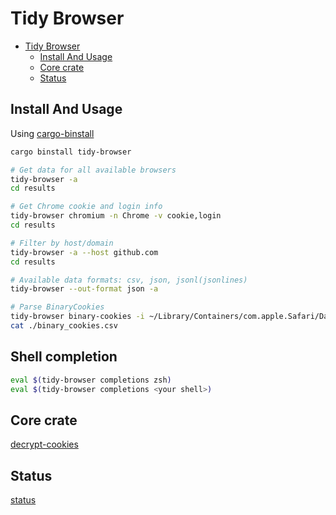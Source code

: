# Tidy Browser

<!--toc:start-->

- [Tidy Browser](#tidy-browser)
  - [Install And Usage](#install-and-usage)
  - [Core crate](#core-crate)
  - [Status](#status)
  <!--toc:end-->

## Install And Usage

Using [cargo-binstall](https://github.com/cargo-bins/cargo-binstall)

```bash
cargo binstall tidy-browser

# Get data for all available browsers
tidy-browser -a
cd results

# Get Chrome cookie and login info
tidy-browser chromium -n Chrome -v cookie,login
cd results

# Filter by host/domain
tidy-browser -a --host github.com
cd results

# Available data formats: csv, json, jsonl(jsonlines)
tidy-browser --out-format json -a

# Parse BinaryCookies
tidy-browser binary-cookies -i ~/Library/Containers/com.apple.Safari/Data/Library/Cookies/Cookies.binarycookies
cat ./binary_cookies.csv
```

## Shell completion

```bash
eval $(tidy-browser completions zsh)
eval $(tidy-browser completions <your shell>)
```

## Core crate

[decrypt-cookies](./crates/decrypt-cookies)

## Status

[status](./crates/decrypt-cookies/README.md#test-status)

